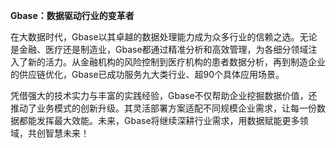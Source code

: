 **Gbase：数据驱动行业的变革者**

在大数据时代，Gbase以其卓越的数据处理能力成为众多行业的信赖之选。无论是金融、医疗还是制造业，Gbase都通过精准分析和高效管理，为各细分领域注入了新的活力。从金融机构的风险控制到医疗机构的患者数据分析，再到制造企业的供应链优化，Gbase已成功服务九大类行业、超90个具体应用场景。

凭借强大的技术实力与丰富的实践经验，Gbase不仅帮助企业挖掘数据价值，还推动了业务模式的创新升级。其灵活部署方案适配不同规模企业需求，让每一份数据都能发挥最大效能。未来，Gbase将继续深耕行业需求，用数据赋能更多领域，共创智慧未来！